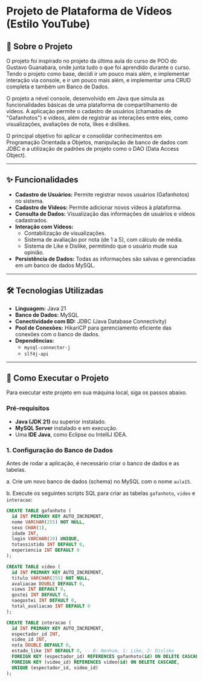 # Projeto de Plataforma de Vídeos (Estilo YouTube)

## 📑 Sobre o Projeto

O projeto foi inspirado no projeto da última aula do curso de POO do Gustavo Guanabara, onde junta tudo o que foi aprendido durante o curso.
Tendo o projeto como base, decidi ir um pouco mais além, e implementar interação via console, e ir um pouco mais além, e implementar uma CRUD completa e também um Banco de Dados.

O projeto a nével console, desenvolvido em Java que simula as funcionalidades básicas de uma plataforma de compartilhamento de vídeos. 
A aplicação permite o cadastro de usuários (chamados de "Gafanhotos") e vídeos, além de registrar as interações entre eles, como visualizações, avaliações de nota, likes e dislikes.

O principal objetivo foi aplicar e consolidar conhecimentos em Programação Orientada a Objetos, manipulação de banco de dados com JDBC e a utilização de padrões de projeto como o DAO (Data Access Object).

---

## ✨ Funcionalidades

- **Cadastro de Usuários:** Permite registrar novos usuários (Gafanhotos) no sistema.
- **Cadastro de Vídeos:** Permite adicionar novos vídeos à plataforma.
- **Consulta de Dados:** Visualização das informações de usuários e vídeos cadastrados.
- **Interação com Vídeos:**
    - Contabilização de visualizações.
    - Sistema de avaliação por nota (de 1 a 5), com cálculo de média.
    - Sistema de Like e Dislike, permitindo que o usuário mude sua opinião.
- **Persistência de Dados:** Todas as informações são salvas e gerenciadas em um banco de dados MySQL.

---

## 🛠️ Tecnologias Utilizadas

- **Linguagem:** Java 21
- **Banco de Dados:** MySQL
- **Conectividade com BD:** JDBC (Java Database Connectivity)
- **Pool de Conexões:** HikariCP para gerenciamento eficiente das conexões com o banco de dados.
- **Dependências:**
    - `mysql-connector-j`
    - `slf4j-api`

---

## 🚀 Como Executar o Projeto

Para executar este projeto em sua máquina local, siga os passos abaixo.

### Pré-requisitos

- **Java (JDK 21)** ou superior instalado.
- **MySQL Server** instalado e em execução.
- Uma **IDE Java**, como Eclipse ou IntelliJ IDEA.

### 1. Configuração do Banco de Dados

Antes de rodar a aplicação, é necessário criar o banco de dados e as tabelas.

a. Crie um novo banco de dados (schema) no MySQL com o nome `aula15`.

b. Execute os seguintes scripts SQL para criar as tabelas `gafanhoto`, `video` e `interacao`:

```sql
CREATE TABLE gafanhoto (
  id INT PRIMARY KEY AUTO_INCREMENT,
  nome VARCHAR(255) NOT NULL,
  sexo CHAR(1),
  idade INT,
  login VARCHAR(20) UNIQUE,
  totassistido INT DEFAULT 0,
  experiencia INT DEFAULT 0
);

CREATE TABLE video (
  id INT PRIMARY KEY AUTO_INCREMENT,
  titulo VARCHAR(255) NOT NULL,
  avaliacao DOUBLE DEFAULT 0,
  views INT DEFAULT 0,
  gostei INT DEFAULT 0,
  naogostei INT DEFAULT 0,
  total_avaliacao INT DEFAULT 0
);

CREATE TABLE interacao (
  id INT PRIMARY KEY AUTO_INCREMENT,
  espectador_id INT,
  video_id INT,
  nota DOUBLE DEFAULT 0,
  estado_like INT DEFAULT 0, -- 0: Nenhum, 1: Like, 2: Dislike
  FOREIGN KEY (espectador_id) REFERENCES gafanhoto(id) ON DELETE CASCADE,
  FOREIGN KEY (video_id) REFERENCES video(id) ON DELETE CASCADE,
  UNIQUE (espectador_id, video_id)
);
